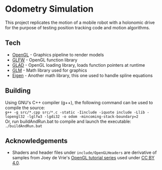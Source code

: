 # Odometry Simulation

This project replicates the motion of a mobile robot with a holonomic drive for the purpose of testing position tracking code and motion algorithms.

## Tech
- [OpenGL](https://www.opengl.org/) - Graphics pipeline to render models
- [GLFW](https://www.glfw.org/) - OpenGL function library
- [GLAD](https://github.com/Dav1dde/glad) - OpenGL loading library, loads function pointers at runtime
- [GLM](https://glm.g-truc.net/0.9.8/index.html) - Math library used for graphics
- [Eigen](http://eigen.tuxfamily.org/index.php?title=Main_Page) - Another math library, this one used to handle spline equations

## Building
Using GNU's C++ compiler (g++), the following command can be used to compile the source:  
```g++ -g src/*.cpp src/*.c -static -Iinclude -iquote include -Llib -lopengl32 -lglfw3 -lgdi32 -o odom -mincoming-stack-boundary=2```  
Or, run buildAndRun.bat to compile and launch the executable:  
```./buildAndRun.bat```

## Acknowledgements
- Shaders and header files under `include/OpenGLHeaders` are derivative of samples from Joey de Vrie's [OpenGL tutorial series](https://learnopengl.com/Introduction) used under [CC BY 4.0](https://creativecommons.org/licenses/by/4.0/).
